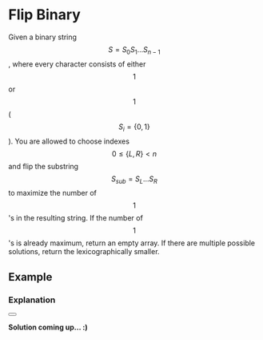 # Flip Binary

Given a binary string $$S = S_0S_1\ldots S_{n-1}$$, where every character consists of either $$1$$ or $$1$$ ($$S_i = \{0,1\}$$). You are allowed to choose indexes $$0 \le \{L, R\} < n$$ and flip the substring $$S_{sub} = S_L\ldots S_R$$ to maximize the number of $$1$$'s in the resulting string. If the number of $$1$$'s is already maximum, return an empty array. If there are multiple possible solutions, return the lexicographically smaller.


## Example



### Explanation



<button class="section" target="solution" show="Show solution" hide="Hide solution"></button>

<!--sec data-title="Solution" data-id="solution" data-show=false ces-->
**Solution coming up... :)**
<!--endsec-->